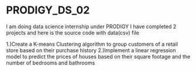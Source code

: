 # PRODIGY_DS_02
I am doing data science internship under PRODIGY I have completed 2 projects and here is the source code with data(csv) file

1.)Create a K-means Clustering algorithm to group customers of a retail store based on their purchase history
2.)Implement a linear regression model to predict the prices of houses based on their square footage and the number of bedrooms and bathrooms
